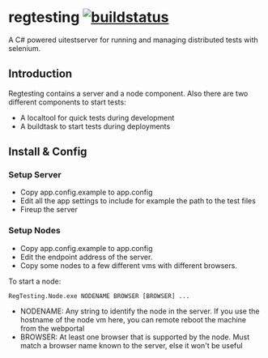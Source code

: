 # regtesting [![buildstatus](https://ci.appveyor.com/api/projects/status/github/hotelde/regtesting?branch=master)](https://ci.appveyor.com/project/regtesting/regtesting/branch/master)
A C# powered uitestserver for running and managing distributed tests with selenium.

## Introduction
Regtesting contains a server and a node component.
Also there are two different components to start tests:
- A localtool for quick tests during development
- A buildtask to start tests during deployments

## Install & Config

### Setup Server
- Copy app.config.example to app.config
- Edit all the app settings to include for example the path to the test files
- Fireup the server

### Setup Nodes
- Copy app.config.example to app.config
- Edit the endpoint address of the server.
- Copy some nodes to a few different vms with different browsers.

To start a node:
```
RegTesting.Node.exe NODENAME BROWSER [BROWSER] ...
```
- NODENAME: Any string to identify the node in the server. If you use the hostname of the node vm here, you can remote reboot the machine from the webportal
- BROWSER: At least one browser that is supported by the node. Must match a browser name known to the server, else it won't be useful
